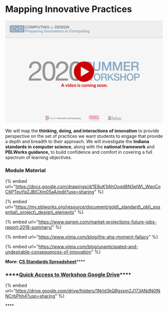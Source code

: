 # Mapping Innovative Practices

![](../../.gitbook/assets/vidcoming-welcome.png)

We will map the **thinking, doing, and interactions of innovation** to provide perspective on the set of practices we want students to engage that provide a depth and breadth to their approach. We will investigate the **Indiana standards in computer science**, along with the **national framework** and **PBLWorks guidance,** to build confidence and comfort in covering a full spectrum of learning objectives.

### Module Material

{% embed url="https://docs.google.com/drawings/d/1E8uK1iAhOoqd8N3eIW\_WqoCoC6PTeuYqZJBICXm05aA/edit?usp=sharing" %}

{% embed url="https://my.pblworks.org/resource/document/gold\_standard\_pbl\_essential\_project\_design\_elements" %}

{% embed url="https://www.gqrgm.com/market-projections-future-jobs-report-2018-summary/" %}

{% embed url="https://www.viima.com/blog/the-aha-moment-fallacy" %}

{% embed url="https://www.viima.com/blog/unanticipated-and-undesirable-consequences-of-innovation" %}

**More:**  [**CS Standards Spreadsheet**](https://docs.google.com/spreadsheets/d/1NX5hL3benDO9Ruo85qzssl6qO0L2v6Ae2jEJlGQd6JU/edit?usp=sharing)\*\*\*\*

### \*\*\*\*[**Quick Access to Workshop Google Drive**](https://drive.google.com/drive/folders/1Nrld3kQRgsxm2J173ANdN0lNNCrbPhh4?usp=sharing)\*\*\*\*

{% embed url="https://drive.google.com/drive/folders/1Nrld3kQRgsxm2J173ANdN0lNNCrbPhh4?usp=sharing" %}

\*\*\*\*

